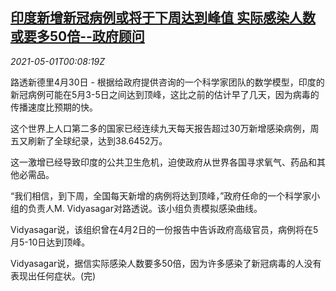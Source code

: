 <!--1619829064000-->
[印度新增新冠病例或将于下周达到峰值 实际感染人数或要多50倍--政府顾问](https://cn.reuters.com/article/health-coronavirus-india-peak0430-fri-idCNKBS2CI2US)
------

<div><i>2021-05-01T00:08:19Z</i></div><p>路透新德里4月30日 - 根据给政府提供咨询的一个科学家团队的数学模型，印度的新冠病例可能在5月3-5日之间达到顶峰，这比之前的估计早了几天，因为病毒的传播速度比预期的快。 　</p><p>这个世界上人口第二多的国家已经连续九天每天报告超过30万新增感染病例，周五又刷新了全球纪录，达到38.6452万。 　</p><p>这一激增已经导致印度的公共卫生危机，迫使政府从世界各国寻求氧气、药品和其他必需品。 　</p><p>“我们相信，到下周，全国每天新增的病例将达到顶峰，”政府任命的一个科学家小组的负责人M. Vidyasagar对路透说。该小组负责模拟感染曲线。 　</p><p>Vidyasagar说，该组织曾在4月2日的一份报告中告诉政府高级官员，病例将在5月5-10日达到顶峰。</p><p>Vidyasagar说，据信实际感染人数要多50倍，因为许多感染了新冠病毒的人没有表现出任何症状。(完)</p>
